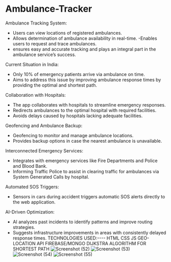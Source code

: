 # Ambulance-Tracker
Ambulance Tracking System:
  - Users can view locations of registered ambulances.
  - Allows determination of ambulance availability in real-time.
  -Enables users to request and trace ambulances.
  - ensures easy and accurate tracking and plays an integral part in the ambulance service’s success.
  
Current Situation in India:
  - Only 10% of emergency patients arrive via ambulance on time.
  - Aims to address this issue by improving ambulance response times by providing the optimal and shortest path.

Collaboration with Hospitals:
  - The app collaborates with hospitals to streamline emergency responses.
  - Redirects ambulances to the optimal hospital with required facilities.
  - Avoids delays caused by hospitals lacking adequate facilities.

Geofencing and Ambulance Backup:
  - Geofencing to monitor and manage ambulance locations.
  - Provides backup options in case the nearest ambulance is unavailable.

Interconnected Emergency Services:
  - Integrates with emergency services like Fire Departments and Police and Blood Bank.
  - Informing Traffic Police to assist in clearing traffic for ambulances via System Generated                       Calls by hospital.

Automated SOS Triggers:
  - Sensors in cars during accident triggers automatic SOS alerts directly to the web application.

AI-Driven Optimization:
  - AI analyzes past incidents to identify patterns and improve routing strategies.
  - Suggests infrastructure improvements in areas with consistently delayed response times.
TECHNOLOGIES USED:---- HTML CSS JS  GEO-LOCATION API  FIREBASE/MONGO DIJKSTRA ALGORITHM FOR SHORTEST PATH
![Screenshot (52)](https://github.com/user-attachments/assets/4971aeb7-5d28-4179-8490-f64ba8602126)
![Screenshot (53)](https://github.com/user-attachments/assets/f8411389-66c8-4361-87f9-dc87989e7afd)
![Screenshot (54)](https://github.com/user-attachments/assets/e4803712-9337-4adc-8724-d82e17308843)
![Screenshot (55)](https://github.com/user-attachments/assets/27f74a3f-b76d-4346-ac3a-1926c4dca108)

